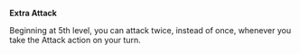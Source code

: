 __**Extra Attack**__

Beginning at 5th level, you can attack twice, instead of once, whenever you take the Attack action on your turn.